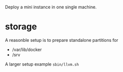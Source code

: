Deploy a mini instance in one single machine.

# storage

A reasonble setup is to prepare standalone partitions for
- /var/lib/docker
- /srv

A larger setup example `sbin/llvm.sh `

